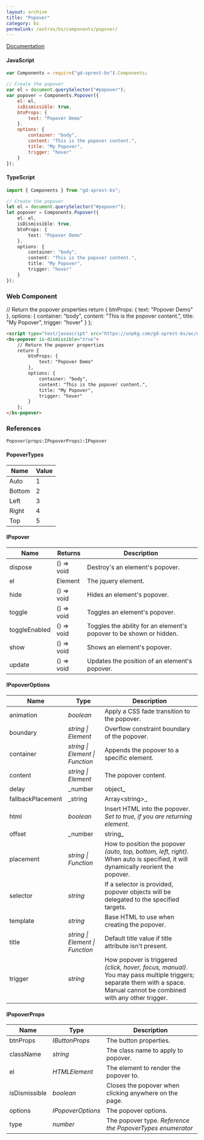 ```yaml
---
layout: archive
title: "Popover"
category: bs
permalink: /extras/bs/components/popover/
---
```

[Documentation](https://getbootstrap.com/docs/4.4/components/popover)

<div id="popoverDemo"></div>

#### JavaScript
```js
var Components = require("gd-sprest-bs").Components;

// Create the popover
var el = document.querySelector("#popover");
var popover = Components.Popover({
    el: el,
    isDismissible: true,
    btnProps: {
        text: "Popover Demo"
    },
    options: {
        container: "body",
        content: "This is the popover content.",
        title: "My Popover",
        trigger: "hover"
    }
});
```

#### TypeScript

```ts
import { Components } from "gd-sprest-bs";

// Create the popover
let el = document.querySelector("#popover");
let popover = Components.Popover({
    el: el,
    isDismissible: true,
    btnProps: {
        text: "Popover Demo"
    },
    options: {
        container: "body",
        content: "This is the popover content.",
        title: "My Popover",
        trigger: "hover"
    }
});
```

### Web Component

<bs-popover is-dismissible="true">
    // Return the popover properties
    return {
        btnProps: {
            text: "Popover Demo"
        },
        options: {
            container: "body",
            content: "This is the popover content.",
            title: "My Popover",
            trigger: "hover"
        }
    };
</bs-popover>

```html
<script type="text/javascript" src="https://unpkg.com/gd-sprest-bs/wc/dist/gd-sprest-bs.js"></script>
<bs-popover is-dismissible="true">
    // Return the popover properties
    return {
        btnProps: {
            text: "Popover Demo"
        },
        options: {
            container: "body",
            content: "This is the popover content.",
            title: "My Popover",
            trigger: "hover"
        }
    };
</bs-popover>
```

### References

```
Popover(props:IPopoverProps):IPopover
```

#### PopoverTypes

| Name | Value |
| --- | --- |
| Auto | 1 |
| Bottom | 2 |
| Left | 3 |
| Right | 4 |
| Top | 5 |

#### IPopover

| Name | Returns | Description |
| --- | --- | --- |
| dispose | () => void | Destroy's an element's popover. |
| el | Element | The jquery element. |
| hide | () => void | Hides an element's popover. |
| toggle | () => void | Toggles an element's popover. |
| toggleEnabled | () => void | Toggles the ability for an element's popover to be shown or hidden. |
| show | () => void | Shows an element's popover. |
| update | () => void | Updates the position of an element's popover. |

#### IPopoverOptions

| Name | Type | Description |
| --- | --- | --- |
| animation | _boolean_ | Apply a CSS fade transition to the popover. |
| boundary | _string \| Element_ | Overflow constraint boundary of the popover. |
| container | _string \| Element \| Function_ | Appends the popover to a specific element. |
| content | _string \| Element_ | The popover content. |
| delay | _number | object_ | Delay showing and hiding the popover (ms) - does not apply to manual trigger type. |
| fallbackPlacement | _string | Array&lt;string&gt;_ | Allow to specify which position Popper will use on fallback. |
| html | _boolean_ | Insert HTML into the popover. _Set to true, if you are returning element._ |
| offset | _number | string_ | Offset of the popover relative to its target. |
| placement | _string \| Function_ | How to position the popover _(auto, top, bottom, left, right)_. When auto is specified, it will dynamically reorient the popover. |
| selector | _string_ | If a selector is provided, popover objects will be delegated to the specified targets. |
| template | _string_ | Base HTML to use when creating the popover. |
| title | _string \| Element \| Function_ | Default title value if title attribute isn't present. |
| trigger | _string_ | How popover is triggered _(click, hover, focus, manual)_. You may pass multiple triggers; separate them with a space. Manual cannot be combined with any other trigger. |

#### IPopoverProps

| Name | Type | Description |
| --- | --- | --- |
| btnProps | _IButtonProps_ | The button properties. |
| className | _string_ | The class name to apply to popover. |
| el | _HTMLElement_ | The element to render the popover to. |
| isDismissible | _boolean_ | Closes the popover when clicking anywhere on the page. |
| options | _IPopoverOptions_ | The popover options. |
| type | _number_ | The popover type. _Reference the PopoverTypes enumerator_ |

<script type="text/javascript" src="https://unpkg.com/gd-sprest-bs/wc/dist/gd-sprest-bs.js"></script>
<script type="text/javascript">
    // Wait for the window to be loaded
    window.addEventListener("load", function() {
        // See if a popover exists
        var popover = document.querySelector("#popoverDemo");
        if(popover) {
            // Render the popover
            $REST.Components.Popover({
                el: popover,
                isDismissible: true,
                btnProps: {
                    text: "Popover Demo"
                },
                options: {
                    container: "body",
                    content: "This is the popover content.",
                    title: "My Popover",
                    trigger: "hover"
                }
            });
        }
    });
</script>